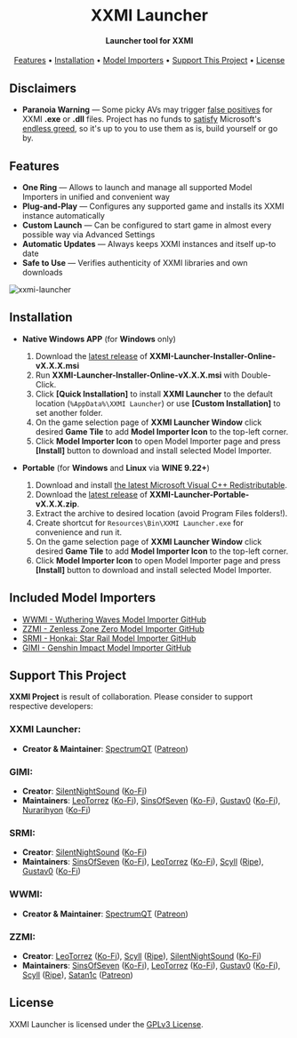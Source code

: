 <h1 align="center">XXMI Launcher</h1>

<h4 align="center">Launcher tool for XXMI</h4>

<p align="center">
  <a href="#features">Features</a> •
  <a href="#installation">Installation</a> •
  <a href="#included-model-importers">Model Importers</a> •
  <a href="#support-this-project">Support This Project</a> •
  <a href="#license">License</a>
</p>

## Disclaimers

- **Paranoia Warning** — Some picky AVs may trigger [false positives](https://learn.microsoft.com/en-us/defender-endpoint/defender-endpoint-false-positives-negatives) for XXMI **.exe** or **.dll** files. Project has no funds to [satisfy](https://learn.microsoft.com/en-us/windows/apps/develop/smart-app-control/code-signing-for-smart-app-control) Microsoft's [endless greed](https://www.reddit.com/r/electronjs/comments/17sizjf/a_guide_to_code_signing_certificates_for_the/), so it's up to you to use them as is, build yourself or go by.

## Features

- **One Ring** — Allows to launch and manage all supported Model Importers in unified and convenient way
- **Plug-and-Play** — Configures any supported game and installs its XXMI instance automatically
- **Custom Launch** — Can be configured to start game in almost every possible way via Advanced Settings
- **Automatic Updates** — Always keeps XXMI instances and itself up-to date
- **Safe to Use** — Verifies authenticity of XXMI libraries and own downloads

![xxmi-launcher](https://github.com/SpectrumQT/XXMI-Launcher/blob/main/public-media/XXMI%20Launcher.jpg)

## Installation

* **Native Windows APP** (for **Windows** only)
  1. Download the [latest release](https://github.com/SpectrumQT/XXMI-Launcher/releases/latest) of **XXMI-Launcher-Installer-Online-vX.X.X.msi**
  2. Run **XXMI-Launcher-Installer-Online-vX.X.X.msi** with Double-Click.
  3. Click **[Quick Installation]** to install **XXMI Launcher** to the default location (`%AppData%\XXMI Launcher`) or use **[Custom Installation]** to set another folder.
  4. On the game selection page of **XXMI Launcher Window** click desired **Game Tile** to add **Model Importer Icon** to the top-left corner.
  5. Click **Model Importer Icon** to open Model Importer page and press **[Install]** button to download and install selected Model Importer.

* **Portable** (for **Windows** and **Linux** via **WINE 9.22+**)
  1. Download and install [the latest Microsoft Visual C++ Redistributable](https://aka.ms/vs/17/release/vc_redist.x64.exe).
  2. Download the [latest release](https://github.com/SpectrumQT/XXMI-Launcher/releases/latest) of **XXMI-Launcher-Portable-vX.X.X.zip**.
  3. Extract the archive to desired location (avoid Program Files folders!).
  4. Create shortcut for `Resources\Bin\XXMI Launcher.exe` for convenience and run it.
  5. On the game selection page of **XXMI Launcher Window** click desired **Game Tile** to add **Model Importer Icon** to the top-left corner.
  6. Click **Model Importer Icon** to open Model Importer page and press **[Install]** button to download and install selected Model Importer.

## Included Model Importers

- [WWMI - Wuthering Waves Model Importer GitHub](https://github.com/SpectrumQT/WWMI-Package)
- [ZZMI - Zenless Zone Zero Model Importer GitHub](https://github.com/leotorrez/ZZMI-Package)
- [SRMI - Honkai: Star Rail Model Importer GitHub](https://github.com/SilentNightSound/SR-Model-Importer)
- [GIMI - Genshin Impact Model Importer GitHub](https://github.com/SilentNightSound/GI-Model-Importer)
  
## Support This Project

**XXMI Project** is result of collaboration. Please consider to support respective developers:

### XXMI Launcher:
- **Creator & Maintainer**: [SpectrumQT](https://github.com/SpectrumQT) ([Patreon](https://patreon.com/SpectrumQT))
### GIMI:
- **Creator**: [SilentNightSound](https://github.com/SilentNightSound) ([Ko-Fi](https://ko-fi.com/silentnightsound))
- **Maintainers**: [LeoTorrez](https://github.com/leotorrez) ([Ko-Fi](https://ko-fi.com/leotorrez)), [SinsOfSeven](https://github.com/SinsOfSeven) ([Ko-Fi](https://ko-fi.com/sinsofseven)), [Gustav0](https://github.com/Seris0) ([Ko-Fi](https://ko-fi.com/gustav0_)), [Nurarihyon](https://github.com/NurarihyonMaou) ([Ko-Fi](https://ko-fi.com/nurarihyonmaou))
### SRMI:
- **Creator**: [SilentNightSound](https://github.com/SilentNightSound) ([Ko-Fi](https://ko-fi.com/silentnightsound))
- **Maintainers**: [SinsOfSeven](https://github.com/SinsOfSeven) ([Ko-Fi](https://ko-fi.com/sinsofseven)), [LeoTorrez](https://github.com/leotorrez) ([Ko-Fi](https://ko-fi.com/leotorrez)), [Scyll](https://gamebanana.com/members/2644630) ([Ripe](https://gamebanana.com/members/2644630)), [Gustav0](https://github.com/Seris0) ([Ko-Fi](https://ko-fi.com/gustav0_))
### WWMI:
- **Creator & Maintainer**: [SpectrumQT](https://github.com/SpectrumQT) ([Patreon](https://patreon.com/SpectrumQT))
### ZZMI: 
- **Creator**: [LeoTorrez](https://github.com/leotorrez) ([Ko-Fi](https://ko-fi.com/leotorrez)), [Scyll](https://gamebanana.com/members/2644630) ([Ripe](https://gamebanana.com/members/2644630)), [SilentNightSound](https://github.com/SilentNightSound) ([Ko-Fi](https://ko-fi.com/silentnightsound))
- **Maintainers**: [SinsOfSeven](https://github.com/SinsOfSeven) ([Ko-Fi](https://ko-fi.com/sinsofseven)), [LeoTorrez](https://github.com/leotorrez) ([Ko-Fi](https://ko-fi.com/leotorrez)), [Gustav0](https://github.com/Seris0) ([Ko-Fi](https://ko-fi.com/gustav0_)), [Scyll](https://gamebanana.com/members/2644630) ([Ripe](https://gamebanana.com/members/2644630)), [Satan1c](https://gamebanana.com/members/2789093) ([Patreon](https://patreon.com/Satan1cL))

## License

XXMI Launcher is licensed under the [GPLv3 License](https://github.com/SpectrumQT/WWMI-Launcher/blob/main/LICENSE).
